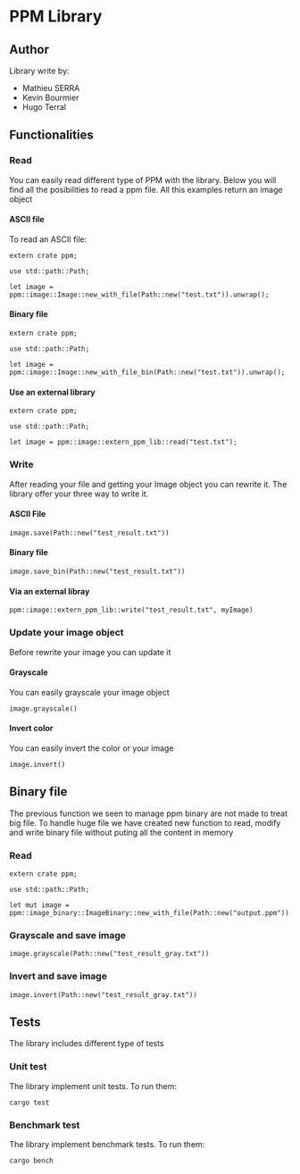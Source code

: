 # PPM Library

## Author

Library write by:
* Mathieu SERRA
* Kevin Bourmier
* Hugo Terral

## Functionalities

### Read

You can easily read different type of PPM with the library. Below you will find all the posibilities to read a ppm file. All this examples return an image object

#### ASCII file

To read an ASCII file:
```
extern crate ppm;

use std::path::Path;

let image = ppm::image::Image::new_with_file(Path::new("test.txt")).unwrap();
```

#### Binary file
```
extern crate ppm;

use std::path::Path;

let image = ppm::image::Image::new_with_file_bin(Path::new("test.txt")).unwrap();
```

#### Use an external library
```
extern crate ppm;

use std::path::Path;

let image = ppm::image::extern_ppm_lib::read("test.txt");
```

### Write

After reading your file and getting your Image object you can rewrite it. The library offer your three way to write it.

#### ASCII File
```
image.save(Path::new("test_result.txt"))
```

#### Binary file
```
image.save_bin(Path::new("test_result.txt"))
```

#### Via an external libray
```
ppm::image::extern_ppm_lib::write("test_result.txt", myImage)
```

### Update your image object

Before rewrite your image you can update it

#### Grayscale
You can easily grayscale your image object
```
image.grayscale()
```

#### Invert color
You can easily invert the color or your image
```
image.invert()
```

## Binary file

The previous function we seen to manage ppm binary are not made to treat big file. To handle huge file we have created new function to read, modify and write binary file without puting all the content in memory

### Read 
```
extern crate ppm;

use std::path::Path;

let mut image = ppm::image_binary::ImageBinary::new_with_file(Path::new("output.ppm")).unwrap();
```

### Grayscale and save image
```
image.grayscale(Path::new("test_result_gray.txt"))
```

### Invert and save image
```
image.invert(Path::new("test_result_gray.txt"))
```

## Tests

The library includes different type of tests

### Unit test 
The library implement unit tests. To run them:
```
cargo test
```

### Benchmark test
The library implement benchmark tests. To run them:
```
cargo bench
``` 